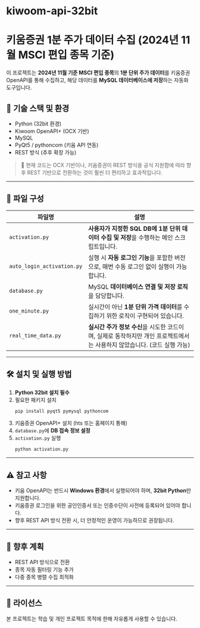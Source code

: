 # kiwoom-api-32bit

# 키움증권 1분 주가 데이터 수집 (2024년 11월 MSCI 편입 종목 기준)

이 프로젝트는 **2024년 11월 기준 MSCI 편입 종목**의 **1분 단위 주가 데이터**를 키움증권 OpenAPI를 통해 수집하고, 해당 데이터를 **MySQL 데이터베이스에 저장**하는 자동화 도구입니다.

## 🔧 기술 스택 및 환경

- Python (32bit 환경)
- Kiwoom OpenAPI+ (OCX 기반)
- MySQL
- PyQt5 / pythoncom (키움 API 연동)
- REST 방식 (추후 확장 가능)

> 📌 현재 코드는 OCX 기반이나, 키움증권이 REST 방식을 공식 지원함에 따라 향후 REST 기반으로 전환하는 것이 훨씬 더 편리하고 효과적입니다.

---

## 📁 파일 구성

| 파일명 | 설명 |
|--------|------|
| `activation.py` | **사용자가 지정한 SQL DB에 1분 단위 데이터 수집 및 저장**을 수행하는 메인 스크립트입니다. |
| `auto_login_activation.py` | 실행 시 **자동 로그인 기능**을 포함한 버전으로, 매번 수동 로그인 없이 실행이 가능합니다. |
| `database.py` | MySQL **데이터베이스 연결 및 저장 로직**을 담당합니다. |
| `one_minute.py` | 실시간이 아닌 **1분 단위 가격 데이터**를 수집하기 위한 로직이 구현되어 있습니다. |
| `real_time_data.py` | **실시간 주가 정보 수신**을 시도한 코드이며, 실제로 동작하지만 개인 프로젝트에서는 사용하지 않았습니다. (코드 실행 가능) |

---

## 🛠 설치 및 실행 방법

1. **Python 32bit 설치 필수**
2. 필요한 패키지 설치
    ```bash
    pip install pyqt5 pymysql pythoncom
    ```
3. 키움증권 OpenAPI+ 설치 (hts 또는 홈페이지 통해)
4. `database.py`에 **DB 접속 정보 설정**
5. `activation.py` 실행
    ```bash
    python activation.py
    ```

---

## ⚠️ 참고 사항

- 키움 OpenAPI는 반드시 **Windows 환경**에서 실행되어야 하며, **32bit Python**만 지원합니다.
- 키움증권 로그인을 위한 공인인증서 또는 인증수단이 사전에 등록되어 있어야 합니다.
- 향후 REST API 방식 전환 시, 더 안정적인 운영이 가능하므로 권장됩니다.

---

## 📌 향후 계획

- REST API 방식으로 전환
- 종목 자동 필터링 기능 추가
- 다중 종목 병렬 수집 최적화

---

## 📜 라이선스

본 프로젝트는 학습 및 개인 프로젝트 목적에 한해 자유롭게 사용할 수 있습니다.

